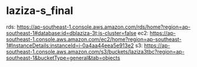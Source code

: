 # laziza-s_final

rds: https://ap-southeast-1.console.aws.amazon.com/rds/home?region=ap-southeast-1#database:id=dblaziza-3t;is-cluster=false 
ec2: https://ap-southeast-1.console.aws.amazon.com/ec2/home?region=ap-southeast-1#InstanceDetails:instanceId=i-0a4aa44eea5e913e2
s3: https://ap-southeast-1.console.aws.amazon.com/s3/buckets/laziza3tbc?region=ap-southeast-1&bucketType=general&tab=objects
